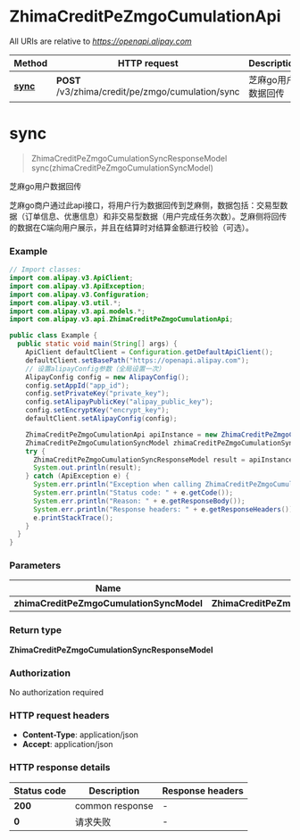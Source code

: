 # ZhimaCreditPeZmgoCumulationApi

All URIs are relative to *https://openapi.alipay.com*

| Method | HTTP request | Description |
|------------- | ------------- | -------------|
| [**sync**](ZhimaCreditPeZmgoCumulationApi.md#sync) | **POST** /v3/zhima/credit/pe/zmgo/cumulation/sync | 芝麻go用户数据回传 |


<a name="sync"></a>
# **sync**
> ZhimaCreditPeZmgoCumulationSyncResponseModel sync(zhimaCreditPeZmgoCumulationSyncModel)

芝麻go用户数据回传

芝麻go商户通过此api接口，将用户行为数据回传到芝麻侧，数据包括：交易型数据（订单信息、优惠信息）和非交易型数据（用户完成任务次数）。芝麻侧将回传的数据在C端向用户展示，并且在结算时对结算金额进行校验（可选）。

### Example
```java
// Import classes:
import com.alipay.v3.ApiClient;
import com.alipay.v3.ApiException;
import com.alipay.v3.Configuration;
import com.alipay.v3.util.*;
import com.alipay.v3.api.models.*;
import com.alipay.v3.api.ZhimaCreditPeZmgoCumulationApi;

public class Example {
  public static void main(String[] args) {
    ApiClient defaultClient = Configuration.getDefaultApiClient();
    defaultClient.setBasePath("https://openapi.alipay.com");
    // 设置alipayConfig参数（全局设置一次）
    AlipayConfig config = new AlipayConfig();
    config.setAppId("app_id");
    config.setPrivateKey("private_key");
    config.setAlipayPublicKey("alipay_public_key");
    config.setEncryptKey("encrypt_key");
    defaultClient.setAlipayConfig(config);

    ZhimaCreditPeZmgoCumulationApi apiInstance = new ZhimaCreditPeZmgoCumulationApi(defaultClient);
    ZhimaCreditPeZmgoCumulationSyncModel zhimaCreditPeZmgoCumulationSyncModel = new ZhimaCreditPeZmgoCumulationSyncModel(); // ZhimaCreditPeZmgoCumulationSyncModel | 
    try {
      ZhimaCreditPeZmgoCumulationSyncResponseModel result = apiInstance.sync(zhimaCreditPeZmgoCumulationSyncModel);
      System.out.println(result);
    } catch (ApiException e) {
      System.err.println("Exception when calling ZhimaCreditPeZmgoCumulationApi#sync");
      System.err.println("Status code: " + e.getCode());
      System.err.println("Reason: " + e.getResponseBody());
      System.err.println("Response headers: " + e.getResponseHeaders());
      e.printStackTrace();
    }
  }
}
```

### Parameters

| Name | Type | Description  | Notes |
|------------- | ------------- | ------------- | -------------|
| **zhimaCreditPeZmgoCumulationSyncModel** | **ZhimaCreditPeZmgoCumulationSyncModel**|  | [optional] |

### Return type

**ZhimaCreditPeZmgoCumulationSyncResponseModel**

### Authorization

No authorization required

### HTTP request headers

 - **Content-Type**: application/json
 - **Accept**: application/json

### HTTP response details
| Status code | Description | Response headers |
|-------------|-------------|------------------|
| **200** | common response |  -  |
| **0** | 请求失败 |  -  |

